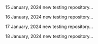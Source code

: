 15 January, 2024
new testing repository...

16 January, 2024
new testing repository...

17 January, 2024
new testing repository...

18 January, 2024
new testing repository...